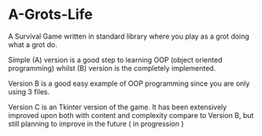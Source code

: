 # A-Grots-Life

A Survival Game written in standard library where you play as a grot doing what a grot do.  

Simple (A) version is a good step to learning OOP (object oriented programming) whilst (B) version is the completely implemented. 

Version B is a good easy example of OOP programming since you are only using 3 files.  

Version C is an Tkinter version of the game. It has been extensively improved upon both with content and complexity compare to Version B,
but still planning to improve in the future ( in progression ) 

